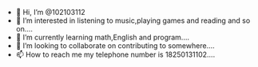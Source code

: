 - 👋 Hi, I’m @102103112
- 👀 I’m interested in  listening to music,playing games and reading and so on....
- 🌱 I’m currently learning  math,English and program....
- 💞️ I’m looking to collaborate on contributing to somewhere....
- 📫 How to reach me  my telephone number is 18250131102....

<!---
102103112/102103112 is a ✨ special ✨ repository because its `README.md` (this file) appears on your GitHub profile.
You can click the Preview link to take a look at your changes.
--->
